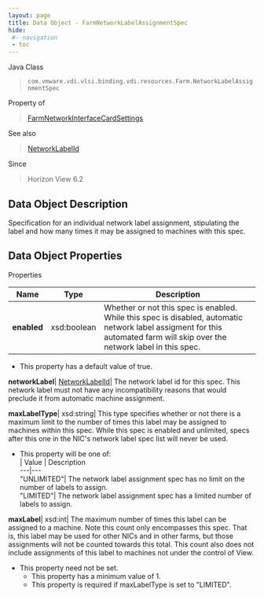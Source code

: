 ```yaml
---
layout: page
title: Data Object - FarmNetworkLabelAssignmentSpec
hide:
 #- navigation
 - toc
---
```






Java Class  
> `com.vmware.vdi.vlsi.binding.vdi.resources.Farm.NetworkLabelAssignmentSpec`

Property of  
> [FarmNetworkInterfaceCardSettings](vdi.resources.Farm.NetworkInterfaceCardSettings.md#field_detail)

See also  
> [NetworkLabelId](vdi.entity.NetworkLabelId.md)

Since  
> Horizon View 6.2


## Data Object Description 

Specification for an individual network label assignment, stipulating the label and how many times it may be assigned to machines with this spec. 

## Data Object Properties

Properties

Name |  Type |  Description   
---|---|---  
**enabled**|  xsd:boolean|  Whether or not this spec is enabled. While this spec is disabled, automatic network label assigment for this automated farm will skip over the network label in this spec.   


  * This property has a default value of true.

  
**networkLabel**| [NetworkLabelId](vdi.entity.NetworkLabelId.md)|  The network label id for this spec. This network label must not have any incompatibility reasons that would preclude it from automatic machine assignment.   
  
**maxLabelType**|  xsd:string|  This type specifies whether or not there is a maximum limit to the number of times this label may be assigned to machines within this spec. While this spec is enabled and unlimited, specs after this one in the NIC's network label spec list will never be used.   


  * This property will be one of:  
|  Value |  Description   
---|---  
"UNLIMITED"| The network label assignment spec has no limit on the number of labels to assign.  
"LIMITED"| The network label assignment spec has a limited number of labels to assign.  

  
**maxLabel**|  xsd:int|  The maximum number of times this label can be assigned to a machine. Note this count only encompasses this spec. That is, this label may be used for other NICs and in other farms, but those assignments will not be counted towards this total. This count also does not include assignments of this label to machines not under the control of View.   


* This property need not be set.
  * This property has a minimum value of 1. 
  * This property is required if maxLabelType is set to "LIMITED".

  
  
  
   
  
  
